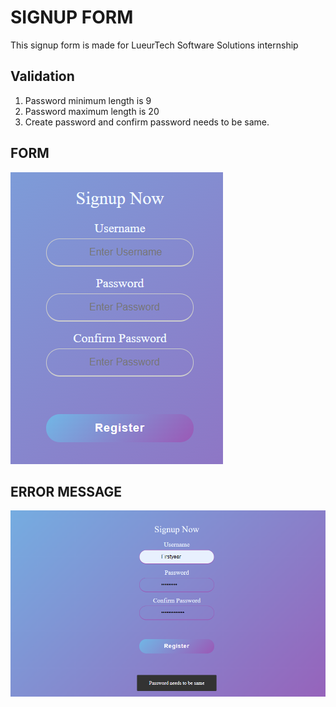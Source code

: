 # SIGNUP FORM
This signup form is made for LueurTech Software Solutions internship

## Validation
1. Password minimum length is 9
2. Password maximum length is 20
3. Create password and confirm password needs to be same.

## FORM
![form](https://github.com/Anubhav1603/SIGNUP-FORM/blob/master/form_pic.PNG)

## ERROR MESSAGE
![form error](https://github.com/Anubhav1603/SIGNUP-FORM/blob/master/form_with_error.PNG)